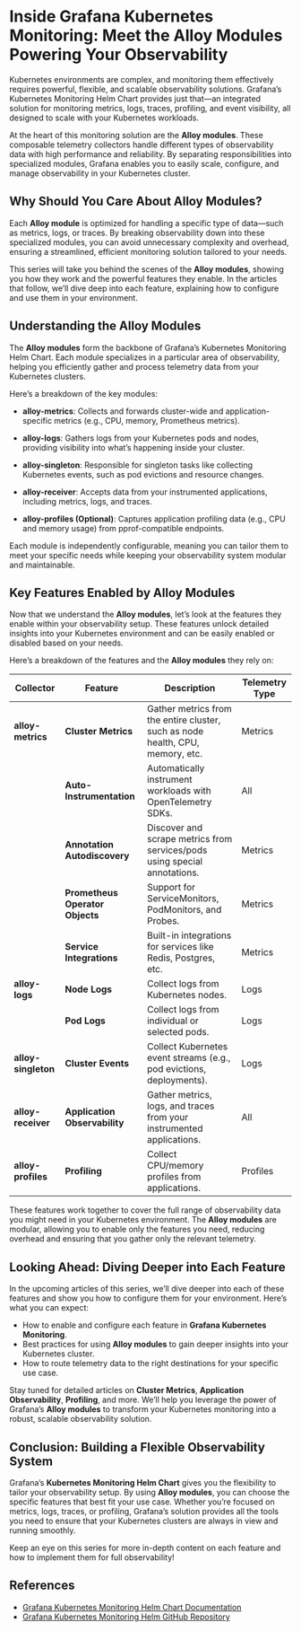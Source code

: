 # Inside Grafana Kubernetes Monitoring: Meet the Alloy Modules Powering Your Observability

Kubernetes environments are complex, and monitoring them effectively requires powerful, flexible, and scalable observability solutions. Grafana’s Kubernetes Monitoring Helm Chart provides just that—an integrated solution for monitoring metrics, logs, traces, profiling, and event visibility, all designed to scale with your Kubernetes workloads.

At the heart of this monitoring solution are the **Alloy modules**. These composable telemetry collectors handle different types of observability data with high performance and reliability. By separating responsibilities into specialized modules, Grafana enables you to easily scale, configure, and manage observability in your Kubernetes cluster.

## Why Should You Care About Alloy Modules?

Each **Alloy module** is optimized for handling a specific type of data—such as metrics, logs, or traces. By breaking observability down into these specialized modules, you can avoid unnecessary complexity and overhead, ensuring a streamlined, efficient monitoring solution tailored to your needs.

This series will take you behind the scenes of the **Alloy modules**, showing you how they work and the powerful features they enable. In the articles that follow, we’ll dive deep into each feature, explaining how to configure and use them in your environment.

## Understanding the Alloy Modules

The **Alloy modules** form the backbone of Grafana’s Kubernetes Monitoring Helm Chart. Each module specializes in a particular area of observability, helping you efficiently gather and process telemetry data from your Kubernetes clusters.

Here’s a breakdown of the key modules:

- **alloy-metrics**: Collects and forwards cluster-wide and application-specific metrics (e.g., CPU, memory, Prometheus metrics).
  
- **alloy-logs**: Gathers logs from your Kubernetes pods and nodes, providing visibility into what’s happening inside your cluster.

- **alloy-singleton**: Responsible for singleton tasks like collecting Kubernetes events, such as pod evictions and resource changes.

- **alloy-receiver**: Accepts data from your instrumented applications, including metrics, logs, and traces.

- **alloy-profiles (Optional)**: Captures application profiling data (e.g., CPU and memory usage) from pprof-compatible endpoints.

Each module is independently configurable, meaning you can tailor them to meet your specific needs while keeping your observability system modular and maintainable.

## Key Features Enabled by Alloy Modules

Now that we understand the **Alloy modules**, let’s look at the features they enable within your observability setup. These features unlock detailed insights into your Kubernetes environment and can be easily enabled or disabled based on your needs.

Here’s a breakdown of the features and the **Alloy modules** they rely on:

| **Collector**      | **Feature**                    | **Description**                                                               | **Telemetry Type** |
|--------------------|--------------------------------|-------------------------------------------------------------------------------|-------------------|
| **alloy-metrics**  | **Cluster Metrics**            | Gather metrics from the entire cluster, such as node health, CPU, memory, etc. | Metrics           |
|                    | **Auto-Instrumentation**       | Automatically instrument workloads with OpenTelemetry SDKs.                    | All               |
|                    | **Annotation Autodiscovery**   | Discover and scrape metrics from services/pods using special annotations.     | Metrics           |
|                    | **Prometheus Operator Objects**| Support for ServiceMonitors, PodMonitors, and Probes.                         | Metrics           |
|                    | **Service Integrations**       | Built-in integrations for services like Redis, Postgres, etc.                 | Metrics           |
| **alloy-logs**     | **Node Logs**                  | Collect logs from Kubernetes nodes.                                           | Logs              |
|                    | **Pod Logs**                   | Collect logs from individual or selected pods.                                | Logs              |
| **alloy-singleton**| **Cluster Events**             | Collect Kubernetes event streams (e.g., pod evictions, deployments).         | Logs              |
| **alloy-receiver** | **Application Observability**  | Gather metrics, logs, and traces from your instrumented applications.         | All               |
| **alloy-profiles** | **Profiling**                  | Collect CPU/memory profiles from applications.                                | Profiles          |

These features work together to cover the full range of observability data you might need in your Kubernetes environment. The **Alloy modules** are modular, allowing you to enable only the features you need, reducing overhead and ensuring that you gather only the relevant telemetry.

## Looking Ahead: Diving Deeper into Each Feature

In the upcoming articles of this series, we’ll dive deeper into each of these features and show you how to configure them for your environment. Here’s what you can expect:

- How to enable and configure each feature in **Grafana Kubernetes Monitoring**.
- Best practices for using **Alloy modules** to gain deeper insights into your Kubernetes cluster.
- How to route telemetry data to the right destinations for your specific use case.

Stay tuned for detailed articles on **Cluster Metrics**, **Application Observability**, **Profiling**, and more. We’ll help you leverage the power of Grafana’s **Alloy modules** to transform your Kubernetes monitoring into a robust, scalable observability solution.

## Conclusion: Building a Flexible Observability System

Grafana’s **Kubernetes Monitoring Helm Chart** gives you the flexibility to tailor your observability setup. By using **Alloy modules**, you can choose the specific features that best fit your use case. Whether you’re focused on metrics, logs, traces, or profiling, Grafana’s solution provides all the tools you need to ensure that your Kubernetes clusters are always in view and running smoothly.

Keep an eye on this series for more in-depth content on each feature and how to implement them for full observability!

## References

- [Grafana Kubernetes Monitoring Helm Chart Documentation](https://grafana.com/docs/grafana-cloud/monitor-infrastructure/kubernetes-monitoring/configuration/helm-chart-config/helm-chart/)
- [Grafana Kubernetes Monitoring Helm GitHub Repository](https://github.com/grafana/k8s-monitoring-helm)
